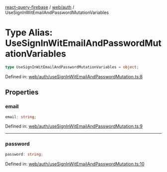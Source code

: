 [react-query-firebase](../../../modules.md) / [web/auth](../index.md) / UseSignInWitEmailAndPasswordMutationVariables

# Type Alias: UseSignInWitEmailAndPasswordMutationVariables

```ts
type UseSignInWitEmailAndPasswordMutationVariables = object;
```

Defined in: [web/auth/useSignInWitEmailAndPasswordMutation.ts:8](https://github.com/vpishuk/react-query-firebase/blob/43c0734068a570cd646254bb366ccd8007f7dfed/web/auth/useSignInWitEmailAndPasswordMutation.ts#L8)

## Properties

### email

```ts
email: string;
```

Defined in: [web/auth/useSignInWitEmailAndPasswordMutation.ts:9](https://github.com/vpishuk/react-query-firebase/blob/43c0734068a570cd646254bb366ccd8007f7dfed/web/auth/useSignInWitEmailAndPasswordMutation.ts#L9)

***

### password

```ts
password: string;
```

Defined in: [web/auth/useSignInWitEmailAndPasswordMutation.ts:10](https://github.com/vpishuk/react-query-firebase/blob/43c0734068a570cd646254bb366ccd8007f7dfed/web/auth/useSignInWitEmailAndPasswordMutation.ts#L10)
